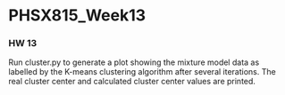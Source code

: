 # PHSX815_Week13

### HW 13
Run cluster.py to generate a plot showing the mixture model data as labelled by the K-means clustering algorithm after several iterations. The real cluster center and calculated cluster center values are printed. 